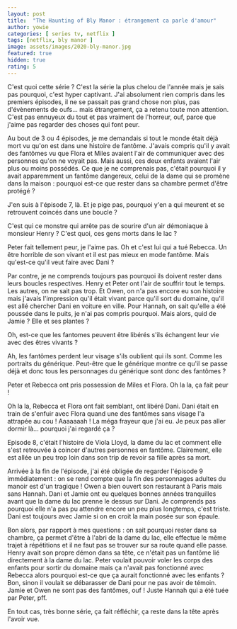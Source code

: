 ```yaml
---
layout: post
title:  "The Haunting of Bly Manor : étrangement ca parle d'amour"
author: yowie
categories: [ series tv, netflix ]
tags: [netflix, bly manor ]
image: assets/images/2020-bly-manor.jpg
featured: true
hidden: true
rating: 5
---
```


C'est quoi cette série ? C'est la série la plus chelou de l'année mais je sais pas pourquoi, c'est hyper captivant. J'ai absolument rien compris dans les premiers épisodes, il ne se passait pas grand chose non plus, pas d'évènements de oufs... mais étrangement, ça a retenu toute mon attention. C'est pas ennuyeux du tout et pas vraiment de l'horreur, ouf, parce que j'aime pas regarder des choses qui font peur.

Au bout de 3 ou 4 épisodes, je me demandais si tout le monde était déjà mort vu qu'on est dans une histoire de fantôme. J'avais compris qu'il y avait des fantômes vu que Flora et Miles avaient l'air de communiquer avec des personnes qu'on ne voyait pas. Mais aussi, ces deux enfants avaient l'air plus ou moins possédés. Ce que je ne comprenais pas, c'était pourquoi il y avait apparemment un fantôme dangereux, celui de la dame qui se promène dans la maison : pourquoi est-ce que rester dans sa chambre permet d'être protégé ?

J'en suis à l'épisode 7, là. Et je pige pas, pourquoi y'en a qui meurent et se retrouvent coincés dans une boucle ?

C'est qui ce monstre qui arrête pas de sourire d'un air démoniaque à monsieur Henry ? C'est quoi, ces gens morts dans le lac ?

Peter fait tellement peur, je l'aime pas. Oh et c'est lui qui a tué Rebecca. Un être horrible de son vivant et il est pas mieux en mode fantôme. Mais qu'est-ce qu'il veut faire avec Dani ?

Par contre, je ne comprends toujours pas pourquoi ils doivent rester dans leurs boucles respectives. Henry et Peter ont l'air de souffrir tout le temps. Les autres, on ne sait pas trop. Et Owen, on n'a pas encore eu son histoire mais j'avais l'impression qu'il était vivant parce qu'il sort du domaine, qu'il est allé chercher Dani en voiture en ville. Pour Hannah, on sait qu'elle a été poussée dans le puits, je n'ai pas compris pourquoi. Mais alors, quid de Jamie ? Elle et ses plantes ?

Oh, est-ce que les fantomes peuvent être libérés s'ils échangent leur vie avec des êtres vivants ? 

Ah, les fantômes perdent leur visage s'ils oublient qui ils sont. Comme les portraits du générique. Peut-être que le générique montre ce qu'il se passe déjà et donc tous les personnages du générique sont donc des fantômes ?

Peter et Rebecca ont pris possession de Miles et Flora. Oh la la, ça fait peur !

Oh la la, Rebecca et Flora ont fait semblant, ont libéré Dani. Dani était en train de s'enfuir avec Flora quand une des fantômes sans visage l'a attrapée au cou ! Aaaaaaah ! La méga frayeur que j'ai eu. Je peux pas aller dormir là... pourquoi j'ai regardé ça ?

Episode 8, c'était l'histoire de Viola Lloyd, la dame du lac et comment elle s'est retrouvée à coincer d'autres personnes en fantôme. Clairement, elle est allée un peu trop loin dans son trip de revoir sa fille après sa mort. 

Arrivée à la fin de l'épisode, j'ai été obligée de regarder l'épisode 9 immédiatement : on se rend compte que la fin des personnages adultes du manoir est d'un tragique ! Owen a bien ouvert son restaurant à Paris mais sans Hannah. Dani et Jamie ont eu quelques bonnes années tranquilles avant que la dame du lac prenne le dessus sur Dani. Je comprends pas pourquoi elle n'a pas pu attendre encore un peu plus longtemps, c'est triste. Dani est toujours avec Jamie si on en croit la main posée sur son épaule.

Bon alors, par rapport à mes questions : on sait pourquoi rester dans sa chambre, ça permet d'être à l'abri de la dame du lac, elle effectue le même trajet à répétitions et il ne faut pas se trouver sur sa route quand elle passe. Henry avait son propre démon dans sa tête, ce n'était pas un fantôme lié directement à la dame du lac. Peter voulait pouvoir voler les corps des enfants pour sortir du domaine mais ça n'avait pas fonctionné avec Rebecca alors pourquoi est-ce que ça aurait fonctionné avec les enfants ? Bon, sinon il voulait se débarasser de Dani pour ne pas avoir de témoin. Jamie et Owen ne sont pas des fantômes, ouf ! Juste Hannah qui a été tuée par Peter, pff.

En tout cas, très bonne série, ça fait réfléchir, ça reste dans la tête après l'avoir vue.
